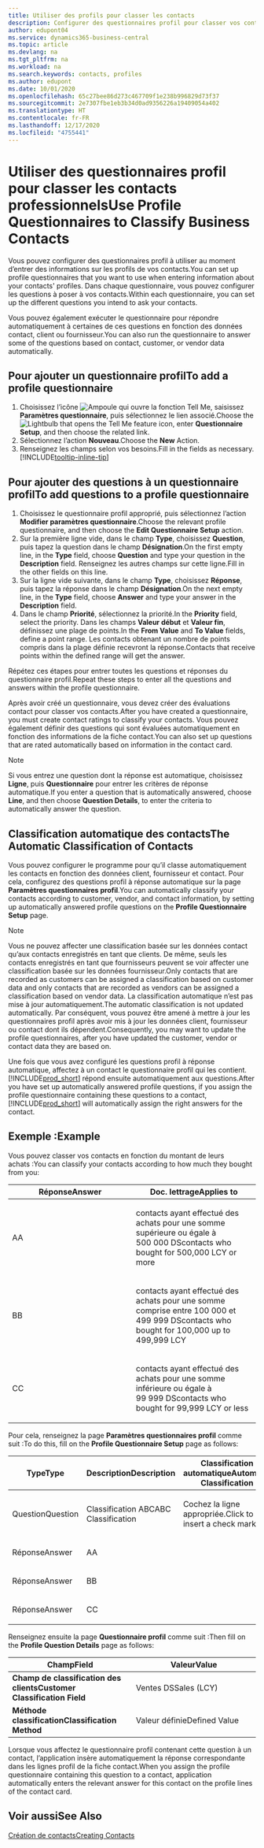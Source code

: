 ```yaml
---
title: Utiliser des profils pour classer les contacts
description: Configurer des questionnaires profil pour classer vos contacts professionnels
author: edupont04
ms.service: dynamics365-business-central
ms.topic: article
ms.devlang: na
ms.tgt_pltfrm: na
ms.workload: na
ms.search.keywords: contacts, profiles
ms.author: edupont
ms.date: 10/01/2020
ms.openlocfilehash: 65c27bee86d273c467709f1e238b996829d73f37
ms.sourcegitcommit: 2e7307fbe1eb3b34d0ad9356226a19409054a402
ms.translationtype: HT
ms.contentlocale: fr-FR
ms.lasthandoff: 12/17/2020
ms.locfileid: "4755441"
---
```

# <a name="use-profile-questionnaires-to-classify-business-contacts"></a><span data-ttu-id="5cc34-103">Utiliser des questionnaires profil pour classer les contacts professionnels</span><span class="sxs-lookup"><span data-stu-id="5cc34-103">Use Profile Questionnaires to Classify Business Contacts</span></span>
<span data-ttu-id="5cc34-104">Vous pouvez configurer des questionnaires profil à utiliser au moment d’entrer des informations sur les profils de vos contacts.</span><span class="sxs-lookup"><span data-stu-id="5cc34-104">You can set up profile questionnaires that you want to use when entering information about your contacts' profiles.</span></span> <span data-ttu-id="5cc34-105">Dans chaque questionnaire, vous pouvez configurer les questions à poser à vos contacts.</span><span class="sxs-lookup"><span data-stu-id="5cc34-105">Within each questionnaire, you can set up the different questions you intend to ask your contacts.</span></span>  

<span data-ttu-id="5cc34-106">Vous pouvez également exécuter le questionnaire pour répondre automatiquement à certaines de ces questions en fonction des données contact, client ou fournisseur.</span><span class="sxs-lookup"><span data-stu-id="5cc34-106">You can also run the questionnaire to answer some of the questions based on contact, customer, or vendor data automatically.</span></span>  

## <a name="to-add-a-profile-questionnaire"></a><span data-ttu-id="5cc34-107">Pour ajouter un questionnaire profil</span><span class="sxs-lookup"><span data-stu-id="5cc34-107">To add a profile questionnaire</span></span>
1.  <span data-ttu-id="5cc34-108">Choisissez l’icône ![Ampoule qui ouvre la fonction Tell Me](media/ui-search/search_small.png "Dites-moi ce que vous voulez faire"), saisissez **Paramètres questionnaire**, puis sélectionnez le lien associé.</span><span class="sxs-lookup"><span data-stu-id="5cc34-108">Choose the ![Lightbulb that opens the Tell Me feature](media/ui-search/search_small.png "Tell me what you want to do") icon, enter **Questionnaire Setup**, and then choose the related link.</span></span>  
2.  <span data-ttu-id="5cc34-109">Sélectionnez l’action **Nouveau**.</span><span class="sxs-lookup"><span data-stu-id="5cc34-109">Choose the **New** Action.</span></span>  
3.  <span data-ttu-id="5cc34-110">Renseignez les champs selon vos besoins.</span><span class="sxs-lookup"><span data-stu-id="5cc34-110">Fill in the fields as necessary.</span></span> [!INCLUDE[tooltip-inline-tip](includes/tooltip-inline-tip_md.md)]  

## <a name="to-add-questions-to-a-profile-questionnaire"></a><span data-ttu-id="5cc34-111">Pour ajouter des questions à un questionnaire profil</span><span class="sxs-lookup"><span data-stu-id="5cc34-111">To add questions to a profile questionnaire</span></span>
1.  <span data-ttu-id="5cc34-112">Choisissez le questionnaire profil approprié, puis sélectionnez l’action **Modifier paramètres questionnaire**.</span><span class="sxs-lookup"><span data-stu-id="5cc34-112">Choose the relevant profile questionnaire, and then choose the **Edit Questionnaire Setup** action.</span></span>  
2.  <span data-ttu-id="5cc34-113">Sur la première ligne vide, dans le champ **Type**, choisissez **Question**, puis tapez la question dans le champ **Désignation**.</span><span class="sxs-lookup"><span data-stu-id="5cc34-113">On the first empty line, in the **Type** field, choose **Question** and type your question in the **Description** field.</span></span> <span data-ttu-id="5cc34-114">Renseignez les autres champs sur cette ligne.</span><span class="sxs-lookup"><span data-stu-id="5cc34-114">Fill in the other fields on this line.</span></span>  
3.  <span data-ttu-id="5cc34-115">Sur la ligne vide suivante, dans le champ **Type**, choisissez **Réponse**, puis tapez la réponse dans le champ **Désignation**.</span><span class="sxs-lookup"><span data-stu-id="5cc34-115">On the next empty line, in the **Type** field, choose **Answer** and type your answer in the **Description** field.</span></span>  
4.  <span data-ttu-id="5cc34-116">Dans le champ **Priorité**, sélectionnez la priorité.</span><span class="sxs-lookup"><span data-stu-id="5cc34-116">In the **Priority** field, select the priority.</span></span> <span data-ttu-id="5cc34-117">Dans les champs **Valeur début** et **Valeur fin**, définissez une plage de points.</span><span class="sxs-lookup"><span data-stu-id="5cc34-117">In the **From Value** and **To Value** fields, define a point range.</span></span> <span data-ttu-id="5cc34-118">Les contacts obtenant un nombre de points compris dans la plage définie recevront la réponse.</span><span class="sxs-lookup"><span data-stu-id="5cc34-118">Contacts that receive points within the defined range will get the answer.</span></span>  

<span data-ttu-id="5cc34-119">Répétez ces étapes pour entrer toutes les questions et réponses du questionnaire profil.</span><span class="sxs-lookup"><span data-stu-id="5cc34-119">Repeat these steps to enter all the questions and answers within the profile questionnaire.</span></span>

<span data-ttu-id="5cc34-120">Après avoir créé un questionnaire, vous devez créer des évaluations contact pour classer vos contacts.</span><span class="sxs-lookup"><span data-stu-id="5cc34-120">After you have created a questionnaire, you must create contact ratings to classify your contacts.</span></span> <span data-ttu-id="5cc34-121">Vous pouvez également définir des questions qui sont évaluées automatiquement en fonction des informations de la fiche contact.</span><span class="sxs-lookup"><span data-stu-id="5cc34-121">You can also set up questions that are rated automatically based on information in the contact card.</span></span>  

> [!NOTE]
> <span data-ttu-id="5cc34-122">Si vous entrez une question dont la réponse est automatique, choisissez <STRONG>Ligne</STRONG>, puis <STRONG>Questionnaire</STRONG> pour entrer les critères de réponse automatique.</span><span class="sxs-lookup"><span data-stu-id="5cc34-122">If you enter a question that is automatically answered, choose <STRONG>Line</STRONG>, and then choose <STRONG>Question Details</STRONG>, to enter the criteria to automatically answer the question.</span></span>

## <a name="the-automatic-classification-of-contacts"></a><span data-ttu-id="5cc34-123">Classification automatique des contacts</span><span class="sxs-lookup"><span data-stu-id="5cc34-123">The Automatic Classification of Contacts</span></span>
<span data-ttu-id="5cc34-124">Vous pouvez configurer le programme pour qu’il classe automatiquement les contacts en fonction des données client, fournisseur et contact. Pour cela, configurez des questions profil à réponse automatique sur la page **Paramètres questionnaires profil**.</span><span class="sxs-lookup"><span data-stu-id="5cc34-124">You can automatically classify your contacts according to customer, vendor, and contact information, by setting up automatically answered profile questions on the **Profile Questionnaire Setup** page.</span></span>  

> [!NOTE]
> <span data-ttu-id="5cc34-125">Vous ne pouvez affecter une classification basée sur les données contact qu’aux contacts enregistrés en tant que clients. De même, seuls les contacts enregistrés en tant que fournisseurs peuvent se voir affecter une classification basée sur les données fournisseur.</span><span class="sxs-lookup"><span data-stu-id="5cc34-125">Only contacts that are recorded as customers can be assigned a classification based on customer data and only contacts that are recorded as vendors can be assigned a classification based on vendor data.</span></span> <span data-ttu-id="5cc34-126">La classification automatique n’est pas mise à jour automatiquement.</span><span class="sxs-lookup"><span data-stu-id="5cc34-126">The automatic classification is not updated automatically.</span></span> <span data-ttu-id="5cc34-127">Par conséquent, vous pouvez être amené à mettre à jour les questionnaires profil après avoir mis à jour les données client, fournisseur ou contact dont ils dépendent.</span><span class="sxs-lookup"><span data-stu-id="5cc34-127">Consequently, you may want to update the profile questionnaires, after you have updated the customer, vendor or contact data they are based on.</span></span>  

<span data-ttu-id="5cc34-128">Une fois que vous avez configuré les questions profil à réponse automatique, affectez à un contact le questionnaire profil qui les contient. [!INCLUDE[prod_short](includes/prod_short.md)] répond ensuite automatiquement aux questions.</span><span class="sxs-lookup"><span data-stu-id="5cc34-128">After you have set up automatically answered profile questions, if you assign the profile questionnaire containing these questions to a contact, [!INCLUDE[prod_short](includes/prod_short.md)] will automatically assign the right answers for the contact.</span></span>  

## <a name="example"></a><span data-ttu-id="5cc34-129">Exemple :</span><span class="sxs-lookup"><span data-stu-id="5cc34-129">Example</span></span>
<span data-ttu-id="5cc34-130">Vous pouvez classer vos contacts en fonction du montant de leurs achats :</span><span class="sxs-lookup"><span data-stu-id="5cc34-130">You can classify your contacts according to how much they bought from you:</span></span>

<table>
<colgroup>
<col style="width: 50%" />
<col style="width: 50%" />
</colgroup>
<thead>
<tr class="header">
<th><span data-ttu-id="5cc34-131"><strong>Réponse</strong></span><span class="sxs-lookup"><span data-stu-id="5cc34-131"><strong>Answer</strong></span></span></th>
<th><span data-ttu-id="5cc34-132"><strong>Doc. lettrage</strong></span><span class="sxs-lookup"><span data-stu-id="5cc34-132"><strong>Applies to</strong></span></span></th>
</tr>
</thead>
<tbody>
<tr class="odd">
<td><p><span data-ttu-id="5cc34-133">A</span><span class="sxs-lookup"><span data-stu-id="5cc34-133">A</span></span></p></td>
<td><p><span data-ttu-id="5cc34-134">contacts ayant effectué des achats pour une somme supérieure ou égale à 500 000 DS</span><span class="sxs-lookup"><span data-stu-id="5cc34-134">contacts who bought for 500,000 LCY or more</span></span></p></td>
</tr>
<tr class="even">
<td><p><span data-ttu-id="5cc34-135">B</span><span class="sxs-lookup"><span data-stu-id="5cc34-135">B</span></span></p></td>
<td><p><span data-ttu-id="5cc34-136">contacts ayant effectué des achats pour une somme comprise entre 100 000 et 499 999 DS</span><span class="sxs-lookup"><span data-stu-id="5cc34-136">contacts who bought for 100,000 up to 499,999 LCY</span></span></p></td>
</tr>
<tr class="odd">
<td><p><span data-ttu-id="5cc34-137">C</span><span class="sxs-lookup"><span data-stu-id="5cc34-137">C</span></span></p></td>
<td><p><span data-ttu-id="5cc34-138">contacts ayant effectué des achats pour une somme inférieure ou égale à 99 999 DS</span><span class="sxs-lookup"><span data-stu-id="5cc34-138">contacts who bought for 99,999 LCY or less</span></span></p></td>
</tr>
</tbody>
</table>

<span data-ttu-id="5cc34-139">Pour cela, renseignez la page **Paramètres questionnaires profil** comme suit :</span><span class="sxs-lookup"><span data-stu-id="5cc34-139">To do this, fill on the **Profile Questionnaire Setup** page as follows:</span></span>


<table>
<colgroup>
<col style="width: 20%" />
<col style="width: 20%" />
<col style="width: 20%" />
<col style="width: 20%" />
<col style="width: 20%" />
</colgroup>
<thead>
<tr class="header">
<th><span data-ttu-id="5cc34-140"><strong>Type</strong></span><span class="sxs-lookup"><span data-stu-id="5cc34-140"><strong>Type</strong></span></span></th>
<th><span data-ttu-id="5cc34-141"><strong>Description</strong></span><span class="sxs-lookup"><span data-stu-id="5cc34-141"><strong>Description</strong></span></span></th>
<th><span data-ttu-id="5cc34-142"><strong>Classification automatique</strong></span><span class="sxs-lookup"><span data-stu-id="5cc34-142"><strong>Automatic Classification</strong></span></span></th>
<th><span data-ttu-id="5cc34-143"><strong>Valeur début</strong></span><span class="sxs-lookup"><span data-stu-id="5cc34-143"><strong>From Value</strong></span></span></th>
<th><span data-ttu-id="5cc34-144"><strong>Valeur fin</strong></span><span class="sxs-lookup"><span data-stu-id="5cc34-144"><strong>To Value</strong></span></span></th>
</tr>
</thead>
<tbody>
<tr class="odd">
<td><p><span data-ttu-id="5cc34-145">Question</span><span class="sxs-lookup"><span data-stu-id="5cc34-145">Question</span></span></p></td>
<td><p><span data-ttu-id="5cc34-146">Classification ABC</span><span class="sxs-lookup"><span data-stu-id="5cc34-146">ABC Classification</span></span></p></td>
<td><p><span data-ttu-id="5cc34-147">Cochez la ligne appropriée.</span><span class="sxs-lookup"><span data-stu-id="5cc34-147">Click to insert a check mark</span></span></p></td>
<td><p> </p></td>
<td><p> </p></td>
</tr>
<tr class="even">
<td><p><span data-ttu-id="5cc34-148">Réponse</span><span class="sxs-lookup"><span data-stu-id="5cc34-148">Answer</span></span></p></td>
<td><p><span data-ttu-id="5cc34-149">A</span><span class="sxs-lookup"><span data-stu-id="5cc34-149">A</span></span></p></td>
<td><p> </p></td>
<td><p><span data-ttu-id="5cc34-150">500,000</span><span class="sxs-lookup"><span data-stu-id="5cc34-150">500,000</span></span></p></td>
<td><p> </p></td>
</tr>
<tr class="odd">
<td><p><span data-ttu-id="5cc34-151">Réponse</span><span class="sxs-lookup"><span data-stu-id="5cc34-151">Answer</span></span></p></td>
<td><p><span data-ttu-id="5cc34-152">B</span><span class="sxs-lookup"><span data-stu-id="5cc34-152">B</span></span></p></td>
<td><p> </p></td>
<td><p><span data-ttu-id="5cc34-153">100,000</span><span class="sxs-lookup"><span data-stu-id="5cc34-153">100,000</span></span></p></td>
<td><p><span data-ttu-id="5cc34-154">499,999</span><span class="sxs-lookup"><span data-stu-id="5cc34-154">499,999</span></span></p></td>
</tr>
<tr class="even">
<td><p><span data-ttu-id="5cc34-155">Réponse</span><span class="sxs-lookup"><span data-stu-id="5cc34-155">Answer</span></span></p></td>
<td><p><span data-ttu-id="5cc34-156">C</span><span class="sxs-lookup"><span data-stu-id="5cc34-156">C</span></span></p></td>
<td><p> </p></td>
<td><p> </p></td>
<td><p><span data-ttu-id="5cc34-157">99,999</span><span class="sxs-lookup"><span data-stu-id="5cc34-157">99,999</span></span></p></td>
</tr>
</tbody>
</table>

<span data-ttu-id="5cc34-158">Renseignez ensuite la page **Questionnaire profil** comme suit :</span><span class="sxs-lookup"><span data-stu-id="5cc34-158">Then fill on the **Profile Question Details** page as follows:</span></span>
<table>
<colgroup>
<col style="width: 50%" />
<col style="width: 50%" />
</colgroup>
<thead>
<tr class="header">
<th><span data-ttu-id="5cc34-159"><strong>Champ</strong></span><span class="sxs-lookup"><span data-stu-id="5cc34-159"><strong>Field</strong></span></span></th>
<th><span data-ttu-id="5cc34-160"><strong>Valeur</strong></span><span class="sxs-lookup"><span data-stu-id="5cc34-160"><strong>Value</strong></span></span></th>
</tr>
</thead>
<tbody>
<tr>
<td><span data-ttu-id="5cc34-161"><strong>Champ de classification des clients</strong></span><span class="sxs-lookup"><span data-stu-id="5cc34-161"><strong>Customer Classification Field</strong></span></span></td>
<td><span data-ttu-id="5cc34-162"><emphasis>Ventes DS</emphasis></span><span class="sxs-lookup"><span data-stu-id="5cc34-162"><emphasis>Sales (LCY)</emphasis></span></span></td>
</tr>
<tr>
<td><span data-ttu-id="5cc34-163"><strong>Méthode classification</strong></span><span class="sxs-lookup"><span data-stu-id="5cc34-163"><strong>Classification Method</strong></span></span></td>
<td><span data-ttu-id="5cc34-164"><emphasis>Valeur définie</emphasis></span><span class="sxs-lookup"><span data-stu-id="5cc34-164"><emphasis>Defined Value</emphasis></span></span></td>
</tr>
</tbody>
</table>

<span data-ttu-id="5cc34-165">Lorsque vous affectez le questionnaire profil contenant cette question à un contact, l’application insère automatiquement la réponse correspondante dans les lignes profil de la fiche contact.</span><span class="sxs-lookup"><span data-stu-id="5cc34-165">When you assign the profile questionnaire containing this question to a contact, application automatically enters the relevant answer for this contact on the profile lines of the contact card.</span></span>

## <a name="see-also"></a><span data-ttu-id="5cc34-166">Voir aussi</span><span class="sxs-lookup"><span data-stu-id="5cc34-166">See Also</span></span>
[<span data-ttu-id="5cc34-167">Création de contacts</span><span class="sxs-lookup"><span data-stu-id="5cc34-167">Creating Contacts</span></span>](marketing-create-contact-companies.md)  
